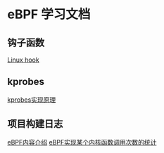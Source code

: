 # eBPF 学习文档

## 钩子函数

[Linux hook](https://www.edony.ink/details-of-linux-hook/)

## kprobes

[kprobes实现原理](https://fuweid.com/post/2022-bpf-kprobe-fentry-poke/)

## 项目构建日志

[eBPF内容介绍](./1.md)
[eBPF实现某个内核函数调用次数的统计](./2.md)
